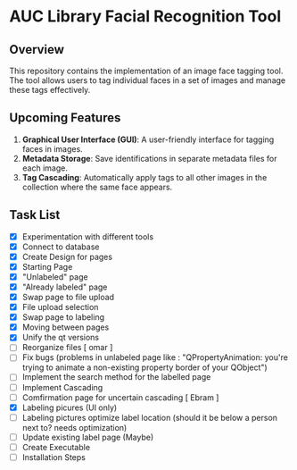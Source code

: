 # AUC Library Facial Recognition Tool

## Overview

This repository contains the implementation of an image face tagging tool. The tool allows users to tag individual faces in a set of images and manage these tags effectively.

## Upcoming Features

1. **Graphical User Interface (GUI)**: A user-friendly interface for tagging faces in images.
2. **Metadata Storage**: Save identifications in separate metadata files for each image.
3. **Tag Cascading**: Automatically apply tags to all other images in the collection where the same face appears.

## Task List

- [x] Experimentation with different tools
- [x] Connect to database
- [x] Create Design for pages
- [x] Starting Page
- [x] "Unlabeled" page
- [x] "Already labeled" page
- [x] Swap page to file upload
- [x] File upload selection
- [x] Swap page to labeling
- [x] Moving between pages
- [x] Unify the qt versions
- [ ] Reorganize files [ omar ]
- [ ] Fix bugs (problems in unlabeled page like : "QPropertyAnimation: you're trying to animate a non-existing property border of your QObject")
- [ ] Implement the search method for the labelled page 
- [ ] Implement Cascading   
- [ ] Comfirmation page for uncertain cascading [ Ebram ]
- [x] Labeling picures (UI only)
- [ ] Labeling pictures optimize label location (should it be below a person next to? needs optimization)
- [ ] Update existing label page (Maybe) 
- [ ] Create Executable
- [ ] Installation Steps
